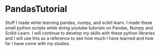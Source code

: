 # PandasTutorial
Stuff I made while learning pandas, numpy, and scikit learn.
I made these small python scripts while doing youtube tutorials on Pandas, Numpy and Scikit-Learn. 
I will continue to develop my skills with these python libraries and I will use this as a reference
to see how much I have learned and how far I have come with my studies. 
